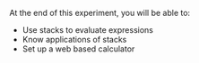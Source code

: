 

At the end of this experiment, you will be able to:

  -  Use stacks to evaluate expressions
  -  Know applications of stacks
  -  Set up a web based calculator


